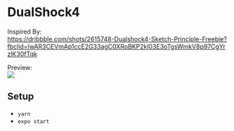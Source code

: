 # DualShock4

Inspired By: <br>
https://dribbble.com/shots/2615748-Dualshock4-Sketch-Principle-Freebie?fbclid=IwAR3CEVmAp1ccE2G33agC0XRoBKP2kl03E3oTgsWmkV8p97CgYrzlK30fTqk

Preview: <br>
<img src=".github/dualshock4.gif">

## Setup
* `yarn`
* `expo start`